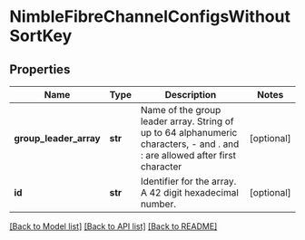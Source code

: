 # NimbleFibreChannelConfigsWithoutSortKey

## Properties
Name | Type | Description | Notes
------------ | ------------- | ------------- | -------------
**group_leader_array** | **str** | Name of the group leader array. String of up to 64 alphanumeric characters, - and . and : are allowed after first character | [optional] 
**id** | **str** | Identifier for the array. A 42 digit hexadecimal number. | [optional] 

[[Back to Model list]](../README.md#documentation-for-models) [[Back to API list]](../README.md#documentation-for-api-endpoints) [[Back to README]](../README.md)


